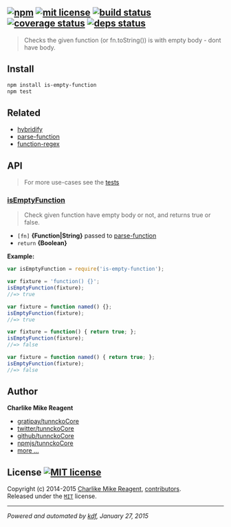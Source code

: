 ## [![npm][npmjs-img]][npmjs-url] [![mit license][license-img]][license-url] [![build status][travis-img]][travis-url] [![coverage status][coveralls-img]][coveralls-url] [![deps status][daviddm-img]][daviddm-url]

> Checks the given function (or fn.toString()) is with empty body - dont have body.

## Install
```bash
npm install is-empty-function
npm test
```


## Related
- [hybridify][hybridify]
- [parse-function][parse-function]
- [function-regex][function-regex]


## API
> For more use-cases see the [tests](./test.js)

### [isEmptyFunction](./index.js#L42)
> Check given function have empty body or not, and returns true or false.

- `[fn]` **{Function|String}**  passed to [parse-function][parse-function]  
- `return` **{Boolean}**

**Example:**

```js
var isEmptyFunction = require('is-empty-function');

var fixture = 'function() {}';
isEmptyFunction(fixture);
//=> true

var fixture = function named() {};
isEmptyFunction(fixture);
//=> true

var fixture = function() { return true; };
isEmptyFunction(fixture);
//=> false

var fixture = function named() { return true; };
isEmptyFunction(fixture);
//=> false
```


## Author
**Charlike Mike Reagent**
+ [gratipay/tunnckoCore][author-gratipay]
+ [twitter/tunnckoCore][author-twitter]
+ [github/tunnckoCore][author-github]
+ [npmjs/tunnckoCore][author-npmjs]
+ [more ...][contrib-more]


## License [![MIT license][license-img]][license-url]
Copyright (c) 2014-2015 [Charlike Mike Reagent][contrib-more], [contributors][contrib-graf].  
Released under the [`MIT`][license-url] license.


[npmjs-url]: http://npm.im/is-empty-function
[npmjs-img]: https://img.shields.io/npm/v/is-empty-function.svg?style=flat&label=is-empty-function

[coveralls-url]: https://coveralls.io/r/tunnckoCore/is-empty-function?branch=master
[coveralls-img]: https://img.shields.io/coveralls/tunnckoCore/is-empty-function.svg?style=flat

[license-url]: https://github.com/tunnckoCore/is-empty-function/blob/master/license.md
[license-img]: https://img.shields.io/badge/license-MIT-blue.svg?style=flat

[travis-url]: https://travis-ci.org/tunnckoCore/is-empty-function
[travis-img]: https://img.shields.io/travis/tunnckoCore/is-empty-function.svg?style=flat

[daviddm-url]: https://david-dm.org/tunnckoCore/is-empty-function
[daviddm-img]: https://img.shields.io/david/tunnckoCore/is-empty-function.svg?style=flat

[author-gratipay]: https://gratipay.com/tunnckoCore
[author-twitter]: https://twitter.com/tunnckoCore
[author-github]: https://github.com/tunnckoCore
[author-npmjs]: https://npmjs.org/~tunnckocore

[contrib-more]: http://j.mp/1stW47C
[contrib-graf]: https://github.com/tunnckoCore/is-empty-function/graphs/contributors

***

_Powered and automated by [kdf](https://github.com/tunnckoCore), January 27, 2015_

[hybridify]: https://github.com/tunnckoCore/hybridify
[parse-function]: https://github.com/tunnckoCore/parse-function
[function-regex]: https://github.com/regexps/function-regex